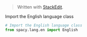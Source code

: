 > Written with [StackEdit](https://stackedit.io/).

Import the English language class
```python
# Import the English language class
from spacy.lang.en import English
```
<!--stackedit_data:
eyJoaXN0b3J5IjpbLTEwNjI3OTU1MjddfQ==
-->